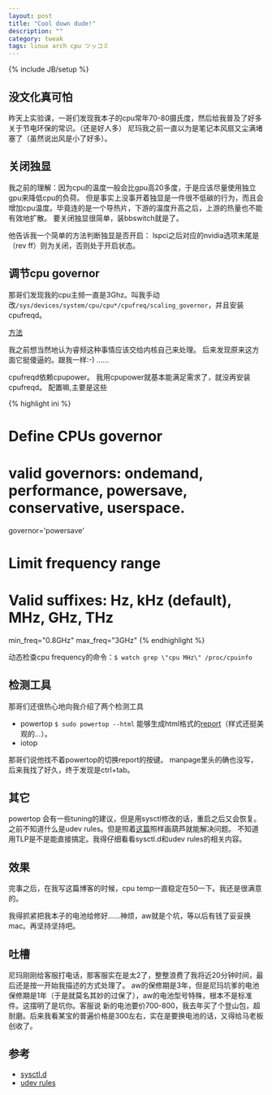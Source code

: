 ```yaml
---
layout: post
title: "Cool down dude!"
description: ""
category: tweak
tags: linux arch cpu ツッコミ
---
```

{% include JB/setup %}

## 没文化真可怕

昨天上实验课，一哥们发现我本子的cpu常年70-80摄氏度，然后给我普及了好多关于节电环保的常识。（还是好人多）
尼玛我之前一直以为是笔记本风扇又尘满堵塞了（虽然说出风是小了好多）。

## 关闭独显

我之前的理解：因为cpu的温度一般会比gpu高20多度，于是应该尽量使用独立gpu来降低cpu的负荷。
但是事实上没事开着独显是一件很不低碳的行为，而且会增加cpu温度。毕竟连的是一个导热片，下游的温度升高之后，上游的热量也不能有效地扩散。
要关闭独显很简单，装bbswitch就是了。

他告诉我一个简单的方法判断独显是否开启：
lspci之后对应的nvidia选项末尾是（rev ff）则为关闭，否则处于开启状态。

## 调节cpu governor

那哥们发现我的cpu主频一直是3Ghz。叫我手动改`/sys/devices/system/cpu/cpu*/cpufreq/scaling_governor`，并且安装cpufreqd。

[方法](https://wiki.archlinux.org/index.php/CPU_Frequency_Scaling)

我之前想当然地认为睿频这种事情应该交给内核自己来处理。
后来发现原来这方面它挺傻逼的。跟我一样:-) ......

cpufreqd依赖cpupower。
我用cpupower就基本能满足需求了，就没再安装cpufreqd。
配置嘛,主要是这些

{% highlight ini %}
# Define CPUs governor
# valid governors: ondemand, performance, powersave, conservative, userspace.
governor='powersave'

# Limit frequency range
# Valid suffixes: Hz, kHz (default), MHz, GHz, THz
min_freq="0.8GHz"
max_freq="3GHz"
{% endhighlight %}

动态检查cpu frequency的命令：`$ watch grep \"cpu MHz\" /proc/cpuinfo`

## 检测工具

那哥们还很热心地向我介绍了两个检测工具

* powertop `$ sudo powertop --html` 能够生成html格式的[report](assets/other/powertop.html)（样式还挺美观的...）。
* iotop

那哥们说他找不着powertop的切换report的按键。
manpage里头的确也没写，后来我找了好久，终于发现是ctrl+tab。

## 其它

powertop 会有一些tuning的建议，但是用sysctl修改的话，重启之后又会恢复。
之前不知道什么是udev rules。但是照着[这篇](https://wiki.archlinux.org/index.php/Power_saving)照样画葫芦就能解决问题。
不知道用TLP是不是能直接搞定。我得仔细看看sysctl.d和udev rules的相关内容。

## 效果

完事之后，在我写这篇博客的时候，cpu temp一直稳定在50一下。我还是很满意的。

我得抓紧把我本子的电池给修好......神烦，aw就是个坑，等以后有钱了妥妥换mac。再坚持坚持吧。

## 吐槽

尼玛刚刚给客服打电话，那客服实在是太2了，整整浪费了我将近20分钟时间，最后还是按一开始我描述的方式处理了。
aw的保修期是3年，但是尼玛坑爹的电池保修期是1年（于是就莫名其妙的过保了），aw的电池型号特殊，根本不是标准件。这摆明了是坑你。客服说
新的电池要价700-800，我去年买了个登山包，超耐磨。后来我看某宝的普遍价格是300左右，实在是要换电池的话，又得给马老板创收了。

## 参考

* [sysctl.d]( http://0pointer.de/public/systemd-man/sysctl.d.html )
* [udev rules]( http://www.reactivated.net/writing_udev_rules.html )
